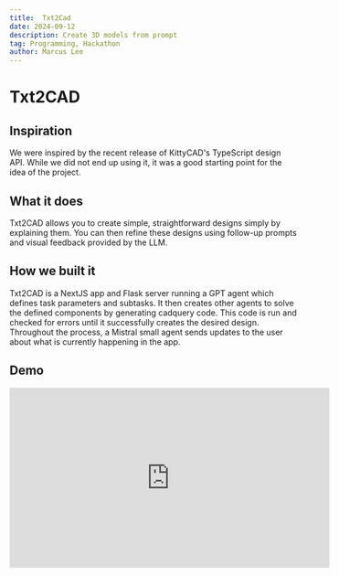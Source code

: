 ```yaml
---
title:  Txt2Cad
date: 2024-09-12
description: Create 3D models from prompt
tag: Programming, Hackathon
author: Marcus Lee
---
```


# Txt2CAD

## Inspiration

We were inspired by the recent release of KittyCAD's TypeScript design API. While we did not end up using it, it was a good starting point for the idea of the project.

## What it does

Txt2CAD allows you to create simple, straightforward designs simply by explaining them. You can then refine these designs using follow-up prompts and visual feedback provided by the LLM.

## How we built it

Txt2CAD is a NextJS app and Flask server running a GPT agent which defines task parameters and subtasks. It then creates other agents to solve the defined components by generating cadquery code. This code is run and checked for errors until it successfully creates the desired design. Throughout the process, a Mistral small agent sends updates to the user about what is currently happening in the app.

## Demo

<iframe width="560" height="315" src="https://www.youtube.com/embed/islJ2jZH4RE" frameborder="0" allow="accelerometer; autoplay; clipboard-write; encrypted-media; gyroscope; picture-in-picture" allowfullscreen></iframe>

